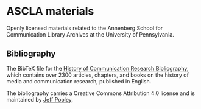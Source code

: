 # ASCLA materials

Openly licensed materials related to the Annenberg School for Communication Library Archives at the University of Pennsylvania.

## Bibliography

The BibTeX file for the [History of Communication Research Bibliography](https://ascla.asc.upenn.edu/communications-scholars-history-project/bibliography/), which contains over 2300 articles, chapters, and books on the history of media and communication research, published in English.

The bibliography carries a Creative Commons Attribution 4.0 license and is maintained by [Jeff Pooley](https://jeffpooleycom).

